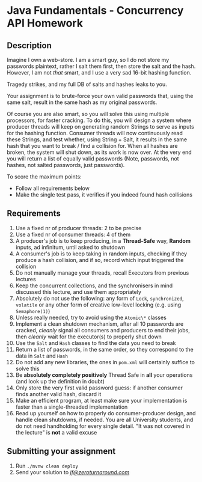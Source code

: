 Java Fundamentals - Concurrency API Homework
===========

Description
----------

Imagine I own a web-store. 
I am a smart guy, so I do not store my passwords plaintext, rather I salt them first, then store the salt and the hash. 
However, I am not _that_ smart, and I use a very sad 16-bit hashing function. 

Tragedy strikes, and my full DB of salts and hashes leaks to you. 

Your assignment is to brute-force your own valid passwords that, using the same salt, result in the same hash as my original passwords. 

Of course you are also smart, so you will solve this using multiple processors, for faster cracking. 
To do this, you will design a system where producer threads will keep on generating random Strings to serve as inputs for the hashing function. 
Consumer threads will now continuously read these Strings, and test whether, using String + Salt, it results in the same hash that you want to break / find a collision for. 
When all hashes are broken, the system will shut down, as its work is now over. 
At the very end you will return a list of equally valid passwords (Note, passwords, not hashes, not salted passwords, just passwords). 

To score the maximum points: 
* Follow all requirements below
* Make the single test pass, it verifies if you indeed found hash collisions

Requirements
----------

1. Use a fixed nr of producer threads: 2 to be precise
2. Use a fixed nr of consumer threads: 4 of them
3. A producer's job is to keep producing, in a **Thread-Safe** way, **Random** inputs, ad infinitum, until asked to shutdown
4. A consumer's job is to keep taking in random inputs, checking if they produce a hash collision, and if so, record which input triggered the collision 
5. Do not manually manage your threads, recall Executors from previous lectures
6. Keep the concurrent collections, and the synchronisers in mind discussed this lecture, and use them appropriately
7. Absolutely do not use the following: any form of `Lock`, `synchronized`, `volatile` or any other form of creative low-level locking (e.g. using `Semaphore(1)`)
8. Unless really needed, try to avoid using the `Atomic\*` classes
9. Implement a clean shutdown mechanism, after all 10 passwords are cracked, *cleanly* signal all consumers and producers to end their jobs, then *cleanly* wait for the executor(s) to properly shut down
10. Use the `Salt` and `Hash` classes to find the data you need to break
11. Return a list of passwords, in the same order, so they correspond to the data in `Salt` and `Hash`
12. Do not add any new libraries, the ones in `pom.xml` will certainly suffice to solve this
13. Be **absolutely completely positively** Thread Safe in **all** your operations (and look up the definition in doubt)
14. Only store the very first valid password guess: if another consumer finds another valid hash, discard it
15. Make an efficient program, at least make sure your implementation is faster than a single-threaded implementation
16. Read up yourself on how to properly do consumer-producer design, and handle clean shutdowns, if needed. You are all University students, and do not need handholding for every single detail. "It was not covered in the lecture" is **not** a valid excuse

Submitting your assignment
--------------------------

1. Run `./mvnw clean deploy`
2. Send your solution to *jf@zeroturnaround.com*

